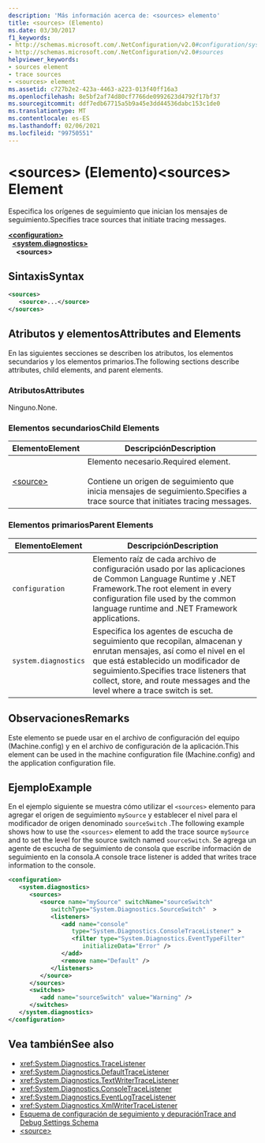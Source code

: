 ```yaml
---
description: 'Más información acerca de: <sources> elemento'
title: <sources> (Elemento)
ms.date: 03/30/2017
f1_keywords:
- http://schemas.microsoft.com/.NetConfiguration/v2.0#configuration/system.diagnostics/sources
- http://schemas.microsoft.com/.NetConfiguration/v2.0#sources
helpviewer_keywords:
- sources element
- trace sources
- <sources> element
ms.assetid: c727b2e2-423a-4463-a223-013f40ff16a3
ms.openlocfilehash: 8e5bf2af74d80cf7766de0992623d4792f17bf37
ms.sourcegitcommit: ddf7edb67715a5b9a45e3dd44536dabc153c1de0
ms.translationtype: MT
ms.contentlocale: es-ES
ms.lasthandoff: 02/06/2021
ms.locfileid: "99750551"
---
```

# <a name="sources-element"></a><span data-ttu-id="a3a22-103">\<sources> (Elemento)</span><span class="sxs-lookup"><span data-stu-id="a3a22-103">\<sources> Element</span></span>

<span data-ttu-id="a3a22-104">Especifica los orígenes de seguimiento que inician los mensajes de seguimiento.</span><span class="sxs-lookup"><span data-stu-id="a3a22-104">Specifies trace sources that initiate tracing messages.</span></span>  

[**\<configuration>**](../configuration-element.md)\
&nbsp;&nbsp;[**\<system.diagnostics>**](system-diagnostics-element.md)\
&nbsp;&nbsp;&nbsp;&nbsp;**\<sources>**

## <a name="syntax"></a><span data-ttu-id="a3a22-105">Sintaxis</span><span class="sxs-lookup"><span data-stu-id="a3a22-105">Syntax</span></span>  
  
```xml  
<sources>  
   <source>...</source>  
</sources>  
```  
  
## <a name="attributes-and-elements"></a><span data-ttu-id="a3a22-106">Atributos y elementos</span><span class="sxs-lookup"><span data-stu-id="a3a22-106">Attributes and Elements</span></span>  

 <span data-ttu-id="a3a22-107">En las siguientes secciones se describen los atributos, los elementos secundarios y los elementos primarios.</span><span class="sxs-lookup"><span data-stu-id="a3a22-107">The following sections describe attributes, child elements, and parent elements.</span></span>  
  
### <a name="attributes"></a><span data-ttu-id="a3a22-108">Atributos</span><span class="sxs-lookup"><span data-stu-id="a3a22-108">Attributes</span></span>  

 <span data-ttu-id="a3a22-109">Ninguno.</span><span class="sxs-lookup"><span data-stu-id="a3a22-109">None.</span></span>  
  
### <a name="child-elements"></a><span data-ttu-id="a3a22-110">Elementos secundarios</span><span class="sxs-lookup"><span data-stu-id="a3a22-110">Child Elements</span></span>  
  
|<span data-ttu-id="a3a22-111">Elemento</span><span class="sxs-lookup"><span data-stu-id="a3a22-111">Element</span></span>|<span data-ttu-id="a3a22-112">Descripción</span><span class="sxs-lookup"><span data-stu-id="a3a22-112">Description</span></span>|  
|-------------|-----------------|  
|[\<source>](source-element.md)|<span data-ttu-id="a3a22-113">Elemento necesario.</span><span class="sxs-lookup"><span data-stu-id="a3a22-113">Required element.</span></span><br /><br /> <span data-ttu-id="a3a22-114">Contiene un origen de seguimiento que inicia mensajes de seguimiento.</span><span class="sxs-lookup"><span data-stu-id="a3a22-114">Specifies a trace source that initiates tracing messages.</span></span>|  
  
### <a name="parent-elements"></a><span data-ttu-id="a3a22-115">Elementos primarios</span><span class="sxs-lookup"><span data-stu-id="a3a22-115">Parent Elements</span></span>  
  
|<span data-ttu-id="a3a22-116">Elemento</span><span class="sxs-lookup"><span data-stu-id="a3a22-116">Element</span></span>|<span data-ttu-id="a3a22-117">Descripción</span><span class="sxs-lookup"><span data-stu-id="a3a22-117">Description</span></span>|  
|-------------|-----------------|  
|`configuration`|<span data-ttu-id="a3a22-118">Elemento raíz de cada archivo de configuración usado por las aplicaciones de Common Language Runtime y .NET Framework.</span><span class="sxs-lookup"><span data-stu-id="a3a22-118">The root element in every configuration file used by the common language runtime and .NET Framework applications.</span></span>|  
|`system.diagnostics`|<span data-ttu-id="a3a22-119">Especifica los agentes de escucha de seguimiento que recopilan, almacenan y enrutan mensajes, así como el nivel en el que está establecido un modificador de seguimiento.</span><span class="sxs-lookup"><span data-stu-id="a3a22-119">Specifies trace listeners that collect, store, and route messages and the level where a trace switch is set.</span></span>|  
  
## <a name="remarks"></a><span data-ttu-id="a3a22-120">Observaciones</span><span class="sxs-lookup"><span data-stu-id="a3a22-120">Remarks</span></span>  

 <span data-ttu-id="a3a22-121">Este elemento se puede usar en el archivo de configuración del equipo (Machine.config) y en el archivo de configuración de la aplicación.</span><span class="sxs-lookup"><span data-stu-id="a3a22-121">This element can be used in the machine configuration file (Machine.config) and the application configuration file.</span></span>  
  
## <a name="example"></a><span data-ttu-id="a3a22-122">Ejemplo</span><span class="sxs-lookup"><span data-stu-id="a3a22-122">Example</span></span>  

 <span data-ttu-id="a3a22-123">En el ejemplo siguiente se muestra cómo utilizar el `<sources>` elemento para agregar el origen de seguimiento `mySource` y establecer el nivel para el modificador de origen denominado `sourceSwitch` .</span><span class="sxs-lookup"><span data-stu-id="a3a22-123">The following example shows how to use the `<sources>` element to add the trace source `mySource` and to set the level for the source switch named `sourceSwitch`.</span></span> <span data-ttu-id="a3a22-124">Se agrega un agente de escucha de seguimiento de consola que escribe información de seguimiento en la consola.</span><span class="sxs-lookup"><span data-stu-id="a3a22-124">A console trace listener is added that writes trace information to the console.</span></span>  
  
```xml  
<configuration>  
   <system.diagnostics>  
      <sources>  
         <source name="mySource" switchName="sourceSwitch"
            switchType="System.Diagnostics.SourceSwitch"  >  
            <listeners>  
               <add name="console"
                  type="System.Diagnostics.ConsoleTraceListener" >  
                  <filter type="System.Diagnostics.EventTypeFilter"
                     initializeData="Error" />  
               </add>  
               <remove name="Default" />  
            </listeners>  
         </source>  
      </sources>  
      <switches>  
         <add name="sourceSwitch" value="Warning" />  
      </switches>
   </system.diagnostics>
</configuration>  
```  
  
## <a name="see-also"></a><span data-ttu-id="a3a22-125">Vea también</span><span class="sxs-lookup"><span data-stu-id="a3a22-125">See also</span></span>

- <xref:System.Diagnostics.TraceListener>
- <xref:System.Diagnostics.DefaultTraceListener>
- <xref:System.Diagnostics.TextWriterTraceListener>
- <xref:System.Diagnostics.ConsoleTraceListener>
- <xref:System.Diagnostics.EventLogTraceListener>
- <xref:System.Diagnostics.XmlWriterTraceListener>
- [<span data-ttu-id="a3a22-126">Esquema de configuración de seguimiento y depuración</span><span class="sxs-lookup"><span data-stu-id="a3a22-126">Trace and Debug Settings Schema</span></span>](index.md)
- [\<source>](source-element.md)
